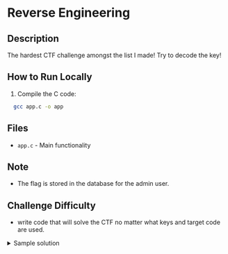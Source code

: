 # Reverse Engineering

## Description
The hardest CTF challenge amongst the list I made! Try to decode the key!

## How to Run Locally

1. Compile the C code:

  ```bash
    gcc app.c -o app
  ```

## Files
- `app.c` - Main functionality

## Note
- The flag is stored in the database for the admin user.

## Challenge Difficulty
- write code that will solve the CTF no matter what keys and target code are used.

<details>
  <summary>Sample solution</summary>

##### Create a python file and paste the following file and run it.

```python
key = [0x1F, 0x3C, 0x2A, 0x55, 0x66, 0x7B, 0x12, 0x10, 0x1E, 0x33]
target = [0x46, 0x5B, 0x57, 0x3A, 0x03, 0x1F, 0x71, 0x75, 0x65, 0x52]

password = ''.join([chr(t ^ k) for t, k in zip(target, key)])
print("Recovered password:", password)
```
</details>